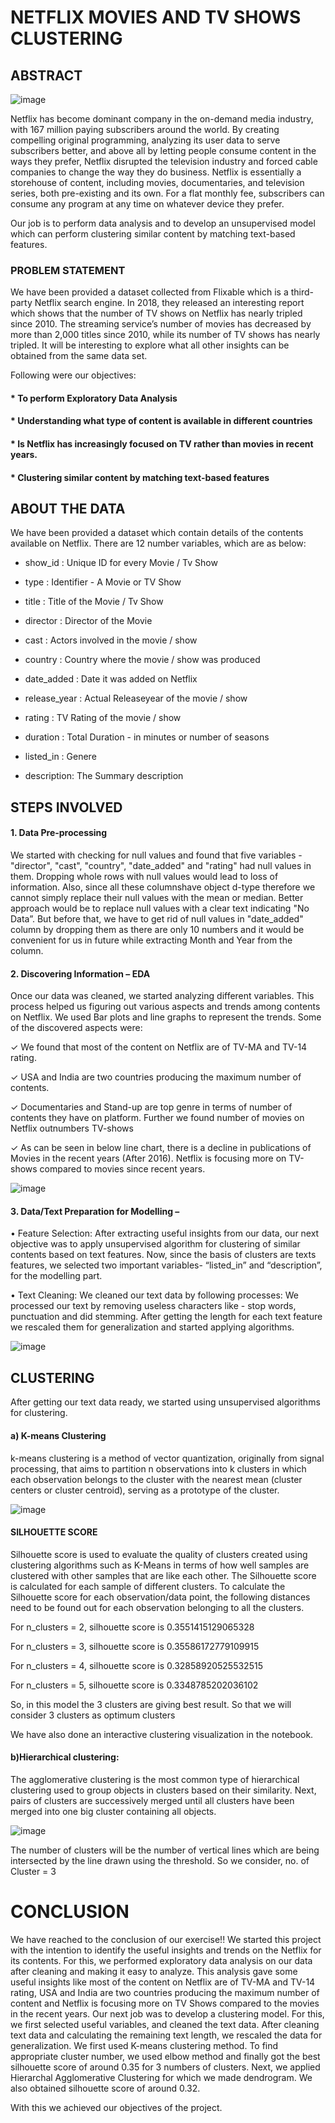 # NETFLIX MOVIES AND TV SHOWS CLUSTERING
## ABSTRACT
![image](https://user-images.githubusercontent.com/94640875/184548645-7cc795b2-a64d-41ee-ae06-acfdf6e42435.png)

Netflix has become dominant company in the on-demand media industry, with 167 million paying subscribers around the world. By creating compelling original programming, analyzing its user data to serve subscribers better, and above all by letting people consume content in the ways they prefer, Netflix disrupted the television industry and forced cable companies to change the way they do business. Netflix is essentially a storehouse of content, including movies, documentaries, and television series, both pre-existing and its own. For a flat monthly fee, subscribers can consume any program at any time on whatever device they
prefer.

Our job is to perform data analysis and to develop an unsupervised model which can perform
clustering similar content by matching text-based features.

### PROBLEM STATEMENT
We have been provided a dataset collected from Flixable which is a third-party Netflix search engine. In 2018, they released an interesting report which shows that the number of TV shows on Netflix has nearly tripled since 2010. The streaming service’s number of movies has decreased by more than 2,000 titles since 2010, while its number of TV shows has nearly tripled. It will be interesting to explore what all other insights can be obtained from the same data set.

Following were our objectives:
#### * To perform Exploratory Data Analysis

#### * Understanding what type of content is available in different countries

#### * Is Netflix has increasingly focused on TV rather than movies in recent years.

#### * Clustering similar content by matching text-based features

## ABOUT THE DATA
We have been provided a dataset which contain details of the contents available on Netflix. There are 12 number variables, which are as below:
* show_id : Unique ID for every Movie / Tv Show

* type : Identifier - A Movie or TV Show

* title : Title of the Movie / Tv Show

* director : Director of the Movie

* cast : Actors involved in the movie / show

* country : Country where the movie / show was produced

* date_added : Date it was added on Netflix

* release_year : Actual Releaseyear of the movie / show

* rating : TV Rating of the movie / show

* duration : Total Duration - in minutes or number of seasons

* listed_in : Genere

* description: The Summary description

## STEPS INVOLVED

#### 1. Data Pre-processing
We started with checking for null values and found that five variables -"director", "cast", "country", "date_added" and "rating" had null values in them. Dropping whole rows with null values would lead to loss of information. Also, since all these columnshave object d-type therefore we cannot simply replace their null values with the mean or median. Better approach would be to replace null values with a clear text indicating "No Data”. But before that, we have to get rid of null values in "date_added" column by dropping them as there are only 10 numbers and it would be convenient for us in future while extracting Month and Year from the column.

#### 2. Discovering Information – EDA
Once our data was cleaned, we started analyzing different variables. This process helped us figuring out various aspects and trends among contents on Netflix. We used Bar plots and line graphs to represent the trends. Some of the discovered aspects were:

✓ We found that most of the content on Netflix are of TV-MA and TV-14 rating.

✓ USA and India are two countries producing the maximum number of contents.

✓ Documentaries and Stand-up are top genre in terms of number of contents they have on platform. Further we found number of movies on Netflix outnumbers TV-shows

✓ As can be seen in below line chart, there is a decline in publications of Movies in the recent years (After 2016). Netflix is focusing more on TV-shows compared to movies since recent years.

![image](https://user-images.githubusercontent.com/94640875/184548709-4b7fd7da-3bba-4e8a-8027-6a2b1f1a0d67.png)


#### 3. Data/Text Preparation for Modelling –

• Feature Selection: After extracting useful insights from our data, our next objective
was to apply unsupervised algorithm for clustering of similar contents based on text
features. Now, since the basis of clusters are texts features, we selected two important
variables- “listed_in” and “description”, for the modelling part.

• Text Cleaning: We cleaned our text data by following processes:
We processed our text by removing useless characters like - stop words, punctuation
and did stemming. After getting the length for each text feature we rescaled them for
generalization and started applying algorithms.

![image](https://user-images.githubusercontent.com/94640875/184548806-6b2b5e28-52e4-4f49-8245-7c26248a076c.png)


## CLUSTERING
After getting our text data ready, we started using unsupervised algorithms for
clustering.

#### a) K-means Clustering
k-means clustering is a method of vector quantization, originally from signal
processing, that aims to partition n observations into k clusters in which each
observation belongs to the cluster with the nearest mean (cluster centers or cluster
centroid), serving as a prototype of the cluster.

![image](https://user-images.githubusercontent.com/94640875/184548743-eda0f98f-3eec-4d9f-a764-680893f234ec.png)


#### SILHOUETTE SCORE

Silhouette score is used to evaluate the quality of clusters created using clustering algorithms such as K-Means in terms of how well samples are clustered with other samples that are like each other. The Silhouette score is calculated for each sample of different clusters. To calculate the Silhouette score for each observation/data point, the following distances need to be found out for each observation belonging to all the clusters.

For n_clusters = 2, silhouette score is 0.3551415129065328

For n_clusters = 3, silhouette score is 0.35586172779109915

For n_clusters = 4, silhouette score is 0.32858920525532515

For n_clusters = 5, silhouette score is 0.3348785202036102

So, in this model the 3 clusters are giving best result. So that we will consider 3 clusters as optimum clusters

We have also done an interactive clustering visualization in the notebook.

#### b)Hierarchical clustering:
The agglomerative clustering is the most common type of hierarchical clustering used to group objects in clusters based on their similarity. Next, pairs of
clusters are successively merged until all clusters have been merged into one big cluster containing all objects.

![image](https://user-images.githubusercontent.com/94640875/184548749-377783ec-8f20-435f-a826-5cf7c7bdf17f.png)


The number of clusters will be the number of vertical lines which are being intersected by
the line drawn using the threshold.
So we consider, no. of Cluster = 3


# CONCLUSION
We have reached to the conclusion of our exercise!! We started this project with the intention
to identify the useful insights and trends on the Netflix for its contents. For this, we
performed exploratory data analysis on our data after cleaning and making it easy to analyze.
This analysis gave some useful insights like most of the content on Netflix are of TV-MA and
TV-14 rating, USA and India are two countries producing the maximum number of content
and Netflix is focusing more on TV Shows compared to the movies in the recent years.
Our next job was to develop a clustering model. For this, we first selected useful variables,
and cleaned the text data. After cleaning text data and calculating the remaining text length,
we rescaled the data for generalization. We first used K-means clustering method. To find
appropriate cluster number, we used elbow method and finally got the best silhouette score of
around 0.35 for 3 numbers of clusters. Next, we applied Hierarchal Agglomerative Clustering
for which we made dendrogram. We also obtained silhouette score of around 0.32.

With this we achieved our objectives of the project.
